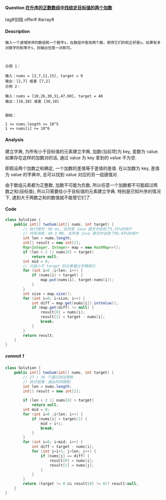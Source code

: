 #### Question [在升序的正数数组中找给定目标值的两个加数](https://leetcode-cn.com/problems/he-wei-sde-liang-ge-shu-zi-lcof/)

tag#剑指 offer# #array# 



#### Description

```
输入一个递增排序的数组和一个数字s，在数组中查找两个数，使得它们的和正好是s。如果有多对数字的和等于s，则输出任意一对即可。

 

示例 1：

输入：nums = [2,7,11,15], target = 9
输出：[2,7] 或者 [7,2]
示例 2：

输入：nums = [10,26,30,31,47,60], target = 40
输出：[10,30] 或者 [30,10]
 

限制：

1 <= nums.length <= 10^5
1 <= nums[i] <= 10^6
```



#### Analysis

建立字典, 为所有小于目标值的元素建立字典, 加数(当前项)为 key, 差数为 value. 如果存在这样的加数对的话, 通过 value 为 key 拿到的 value 不为空.

即假设两个加数之和确定, 一个加数的差值等于差值的差值. 在以加数为 key, 差值为 value 的字典中, 总可以找到 value 对应的另一组键值对.

由于数组元素都为正整数, 加数不可能为负数, 所以任意一个加数都不可能超过两数之和(目标值), 所以只需要给小于目标值的元素建立字典. 特别是已知升序的情况下, 遇到大于两数之和的数值就不能管它们了.

#### Code

```java
class Solution {
    public int[] twoSum(int[] nums, int target) {
        // 执行用时：90 ms, 在所有 Java 提交中击败了5.35%的用户
        // 内存消耗：49.3 MB, 在所有 Java 提交中击败了98.93%的用户
        int len = nums.length;
        int[] result = new int[2];        
        Map<Integer, Integer> map = new HashMap<>();
        if (len < 2 || nums[0] > target)
            return null;
        int mid = 0;
        // 只给小于 target 的元素建立字典索引.
        for (int i=0 ;i<len; i++) {
            if (nums[i] < target) {
                map.put(nums[i], target-nums[i]);
            }                        
        }
        int size = map.size();  
        for (int i=0; i<size; i++) {
            int diff = map.get(nums[i]).intValue();
            if (map.get(diff) != null) {
                result[0] = nums[i];
                result[1] = target - nums[i];                                                
                break;
            }            
        }
        return result;
    }
}
```



##### commit 1

```java
class Solution {
    public int[] twoSum(int[] nums, int target) {
        // 27 / 36 个通过测试用例
        // 执行结果：超出时间限制
        int len = nums.length;
        int[] result = new int[2];        
        
        if (len < 2 || nums[0] > target)
            return null;
        int mid = 0;        
        for (int i=0 ;i<len; i++) {
            if (nums[i] > target/2) {
                mid = i+1;
                break;
            }
        }
        for (int i=0; i<mid; i++) {
            int diff = target - nums[i];
            for (int j=i+1; j<len; j++) {
                if (nums[j] == diff) {
                    result[0] = nums[i];
                    result[1] = nums[j];
                }
            }
        }
        return (target != 0 && result[0] != 0)? result:null;
    }
}
```





